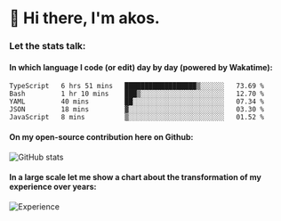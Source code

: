 # 👋 Hi there, I'm akos. 


### Let the stats talk:


#### In which language I code (or edit) day by day (powered by Wakatime): 

<!--START_SECTION:waka-->
```text
TypeScript   6 hrs 51 mins   ██████████████████▒░░░░░░   73.69 % 
Bash         1 hr 10 mins    ███▒░░░░░░░░░░░░░░░░░░░░░   12.70 % 
YAML         40 mins         ██░░░░░░░░░░░░░░░░░░░░░░░   07.34 % 
JSON         18 mins         ▓░░░░░░░░░░░░░░░░░░░░░░░░   03.30 % 
JavaScript   8 mins          ▒░░░░░░░░░░░░░░░░░░░░░░░░   01.52 % 
```
<!--END_SECTION:waka-->

#### On my open-source contribution here on Github:
 
![GitHub stats](https://github-readme-stats.vercel.app/api?username=akosbalasko)

#### In a large scale let me show a chart about the transformation of my experience over years:   

![Experience](https://cr-skills-chart-widget.azurewebsites.net/api/api?username=akosbalasko)
